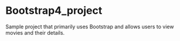 # Bootstrap4_project

Sample project that primarily uses Bootstrap and allows users to view movies and their details.
